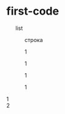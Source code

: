 # first-code
<html>
 <head>
   <title>Title</title>
   <meta http-equiv="Content-Type" content="text/html; charset=utf-8">
 </head>
 <body> 
<ul>list
<ol><p>строка</p></p></ol>
<ol>1</ol>
<ol>1</ol>
<ol>1</ol>
<ol>1</ol>
</ul>
  <div>1</div>
  <div>2</div>
 </body> 
</html>
